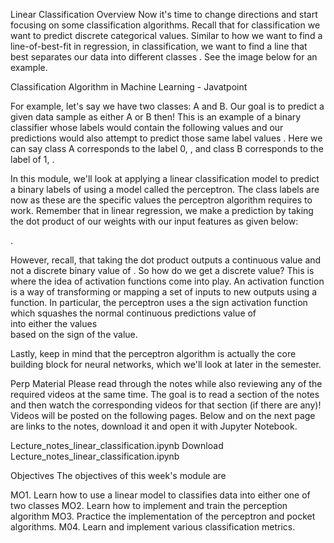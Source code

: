 Linear Classification
Overview
Now it's time to change directions and start focusing on some classification algorithms.  Recall that for classification we want to predict discrete categorical values. Similar to how we want to find a line-of-best-fit in regression, in classification, we want to find a line that best separates our data into different classes . See the image below for an example.

Classification Algorithm in Machine Learning - Javatpoint

For example, let's say we have two classes: A and B. Our goal is to predict a given data sample as either A or B then! This is an example of a binary classifier whose labels  would contain the following values 
 and our predictions would also attempt to predict those same label values 
. Here we can say class A corresponds to the label 0, 
, and class B corresponds to the label of 1, 
.

In this module, we'll look at applying a linear classification model to predict a binary labels of 
 using a model called the perceptron.  The class labels are now 
 as these are the specific values the perceptron algorithm requires to work.  Remember that in  linear regression, we make a prediction by taking the dot product of our weights 
 with our input features 
 as given below:

        
 .

However, recall, that taking the dot product outputs a continuous value and not a discrete binary value of 
. So how do we get a discrete value? This is where the idea of activation functions come into play. An activation function is a way of transforming or mapping a set of inputs to new outputs using a function. In particular, the perceptron uses a the sign activation function which squashes the normal continuous predictions value of  
 into either the values  
 based on the sign of the value.

Lastly, keep in mind that the perceptron algorithm is actually the core building block for neural networks, which we'll look at later in the semester.

Perp Material
Please read through the notes while also reviewing any of the required videos at the same time. The goal is to read a section of the notes and then watch the corresponding videos for that section (if there are any)! Videos will be posted on the following pages. Below and on the next page are links to the  notes, download it and open it with Jupyter Notebook.

Lecture_notes_linear_classification.ipynb Download Lecture_notes_linear_classification.ipynb 

Objectives
The objectives of this week's module are 

MO1. Learn how to use a linear model to classifies data into either one of two classes
MO2. Learn how to implement and train the perception algorithm
MO3. Practice the implementation of the perceptron and pocket algorithms. 
M04. Learn and implement various classification metrics.
